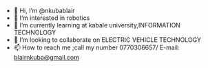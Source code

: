 - 👋 Hi, I’m @nkubablair
- 👀 I’m interested in robotics
- 🌱 I’m currently learning at kabale university,INFORMATION TECHNOLOGY
- 💞️ I’m looking to collaborate on ELECTRIC VEHICLE TECHNOLOGY
- 📫 How to reach me ;call my number 0770306657/ E-mail: blairnkuba@gmail.com

<!---
nkubablair/nkubablair is a ✨ special ✨ repository because its `README.md` (this file) appears on your GitHub profile.
You can click the Preview link to take a look at your changes.
--->
